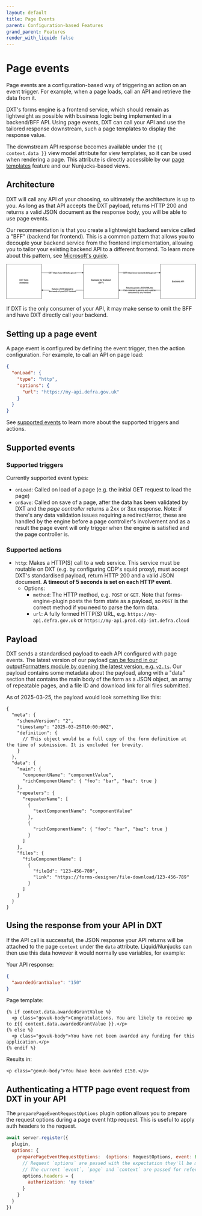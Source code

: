 ```yaml
---
layout: default
title: Page Events
parent: Configuration-based Features
grand_parent: Features
render_with_liquid: false
---
```


# Page events

Page events are a configuration-based way of triggering an action on an event trigger. For example, when a page loads, call an API and retrieve the data from it.

DXT's forms engine is a frontend service, which should remain as lightweight as possible with business logic being implemented in a backend/BFF API. Using page events, DXT can call your API and use the tailored response downstream, such a page templates to display the response value.

The downstream API response becomes available under the `{{ context.data }}` view model attribute for view templates, so it can be used when rendering a page. This attribute is directly accessible by our [page templates](/forms-engine-plugin/features/configuration-based/PAGE_TEMPLATES) feature and our Nunjucks-based views.

## Architecture

DXT will call any API of your choosing, so ultimately the architecture is up to you. As long as that API accepts the DXT payload, returns HTTP 200 and returns a valid JSON document as the response body, you will be able to use page events.

Our recommendation is that you create a lightweight backend service called a "BFF" (backend for frontend). This is a common pattern that allows you to decouple your backend service from the frontend implementation, allowing you to tailor your existing backend API to a different frontend. To learn more about this pattern, see [Microsoft's guide](https://learn.microsoft.com/en-us/azure/architecture/patterns/backends-for-frontends).

![Architecture diagram showing the usage of a frontend, a BFF, and a backend API interacting with each other](images/page-events-architecture.png)

If DXT is the only consumer of your API, it may make sense to omit the BFF and have DXT directly call your backend.

## Setting up a page event

A page event is configured by defining the event trigger, then the action configuration. For example, to call an API on page load:

```json
{
  "onLoad": {
    "type": "http",
    "options": {
      "url": "https://my-api.defra.gov.uk"
    }
  }
}
```

See [supported events](#supported-events) to learn more about the supported triggers and actions.

## Supported events

### Supported triggers

Currently supported event types:

- `onLoad`: Called on load of a page (e.g. the initial GET request to load the page)
- `onSave`: Called on save of a page, after the data has been validated by DXT and the _page controller_ returns a 2xx or 3xx response. Note: if there's any data validation issues requiring a redirect/error, these are handled by the engine before a page controller's involvement and as a result the page event will only trigger when the engine is satisfied and the page controller is.

### Supported actions

- `http`: Makes a HTTP(S) call to a web service. This service must be routable on DXT (e.g. by configuring CDP's squid proxy), must accept DXT's standardised payload, return HTTP 200 and a valid JSON document. **A timeout of 5 seconds is set on each HTTP event.**
  - Options:
    - `method`: The HTTP method, e.g. `POST` or `GET`. Note that forms-engine-plugin posts the form state as a payload, so `POST` is the correct method if you need to parse the form data.
    - `url`: A fully formed HTTP(S) URL, e.g. `https://my-api.defra.gov.uk` or `https://my-api.prod.cdp-int.defra.cloud`

## Payload

DXT sends a standardised payload to each API configured with page events. The latest version of our payload [can be found in our outputFormatters module by opening the latest version, e.g. `v2.ts`](https://github.com/DEFRA/forms-engine-plugin/tree/main/src/server/plugins/engine/outputFormatters/machine). Our payload contains some metadata about the payload, along with a "data" section that contains the main body of the form as a JSON object, an array of repeatable pages, and a file ID and download link for all files submitted.

As of 2025-03-25, the payload would look something like this:

```jsonc
{
  "meta": {
    "schemaVersion": "2",
    "timestamp": "2025-03-25T10:00:00Z",
    "definition": {
      // This object would be a full copy of the form definition at the time of submission. It is excluded for brevity.
    }
  },
  "data": {
    "main": {
      "componentName": "componentValue",
      "richComponentName": { "foo": "bar", "baz": true }
    },
    "repeaters": {
      "repeaterName": [
        {
          "textComponentName": "componentValue"
        },
        {
          "richComponentName": { "foo": "bar", "baz": true }
        }
      ]
    },
    "files": {
      "fileComponentName": [
        {
          "fileId": "123-456-789",
          "link": "https://forms-designer/file-download/123-456-789"
        }
      ]
    }
  }
}
```

## Using the response from your API in DXT

If the API call is successful, the JSON response your API returns will be attached to the page `context` under the `data` attribute. Liquid/Nunjucks can then use this data however it would normally use variables, for example:

Your API response:

```json
{
  "awardedGrantValue": "150"
}
```

Page template:

```jinja2
{% if context.data.awardedGrantValue %}
  <p class="govuk-body">Congratulations. You are likely to receive up to £{{ context.data.awardedGrantValue }}.</p>
{% else %}
  <p class="govuk-body">You have not been awarded any funding for this application.</p>
{% endif %}
```

Results in:

```text
<p class="govuk-body">You have been awarded £150.</p>
```

## Authenticating a HTTP page event request from DXT in your API

The `preparePageEventRequestOptions` plugin option allows you to prepare the request options during a page event http request. This is useful to apply auth headers to the request.

```js
await server.register({
  plugin,
  options: {
    preparePageEventRequestOptions:  (options: RequestOptions, event: Event, page: PageControllerClass, context: FormContext) => {
      // Request `options` are passed with the expectation they'll be manipulated
      // The current `event`, `page` and `context` are passed for reference
      options.headers = {
        authorization: 'my token'
      }
    }
  }
})
```
